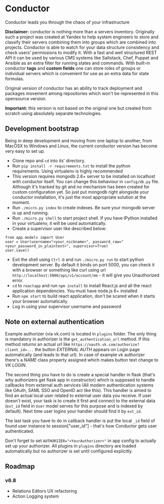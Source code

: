 # Conductor

Conductor leads you through the chaos of your infrastructure

**Disclaimer:** conductor is nothing more than a servers inventory. Originally such a project was created at Yandex to help system engineers to store and classify their servers combining them into groups which are combined into projects. Conductor is able to watch for your data structure consistency and check users' permissions to modify it. With a fast and well structured REST API it can be used by various CMS systems like Saltstack, Chef, Puppet and Ansible as an extra filter for running states and commands. With built-in conductor **tags** and **custom fields** one can store roles of groups or individual servers which is convenient for use as an extra data for state formulas.

Original version of conductor has an ability to track deployment and packages movement among repositories which won't be represented in this opensource version.

**Important:** this version is not based on the original one but created from scratch using absolutely separate technologies.

## Development bootstrap

Being in deep development and moving from one laptop to another, from MacOSX to Windows and Linux, the current conductor version has become very easy to set up. 

 * Clone repo and `cd` into its' directory. 
 * Run `pip install -r requirements.txt` to install the python requirements. Using virtualenv is highly recommended
 * This version requires mongodb 2.6+ server to be installed on localhost with conductor itself. You can change this behaviour in `config/db.py` file. Although it's tracked by git and no mechanism has been created for custom configuration yet. So just put mongodb right alongside your conductor installation, it's just the most appropriate solution at the moment.
 * Run `./micro.py index` to create indexes. Be sure your mongodb server is up and running.
 * Run `./micro.py shell` to start project shell. If you have IPython installed in your virtualenv, it will be used automatically.
 * Create a supervisor user like described below:
```
from app.models import User
user = User(username="<your_nickname>", password_raw="<your_password_in_plaintext>", supervisor=True)
user.save()
```
 * Exit the shell using `Ctrl-D` and run `./micro.py run` to start python development server. By default it binds on port 5000, you can check it with a browser or something like curl using url `http://localhost:5000/api/v1/account/me` - it will give you Unauthorized error.
 * `cd` to `reactapp` and run `npm install` to install React.js and all the react application dependencies. You must have node.js 6+ installed
 * Run `npm start` to build react application, don't be scared when it starts your browser automatically.
 * Log in using your supervisor username and password

## Note on external authentication

Example authorizer (via vk.com) is located in `plugins` folder. The only thing is mandatory in authorizer is the `get_authentication_url` method. If this method returns an actual url like
`https://oauth.vk.com/authorize?client_id=...` the button *EXTERNAL AUTH* appears on Login page automatically (and leads to that url). In case of example vk authorizer there's a *NAME* class property assigned which makes button text change to *VK LOGIN*. 

The second thing you have to do is create a special handler in flask (that's why authorizers get flask app in constructor) which is supposed to handle callbacks from external auth services (All modern authentication systems like OAuth, SAML SSO and OpenID act like this). This handler is aimed to find an actual local user related to external user data you receive. If user doesn't exist, your task is to create it first and connect to the external data (`ext_id` field in `User` model serves for this purpose and is indexed by default). Next time user logins your handler should find it by `ext_id`.

The last task you have to do in callback handler is put the local `_id` field of found user instance to session["user_id"] - that's how Conductor gets user authenticated.

Don't forget to set `AUTHORIZER="<YourAuthorizer>"` in app config to actually set up your authorizer. All plugins in `plugins` directory are loaded automatically but no
authorizer is set until configured explicitly.

## Roadmap

### v6.8

  * Relations Editors UX refactoring
  * Action Logging system 
